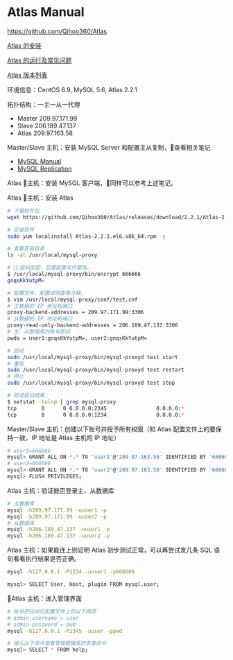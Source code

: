 # Atlas Manual

<https://github.com/Qihoo360/Atlas>

[Atlas 的安装](https://github.com/Qihoo360/Atlas/wiki/Atlas%E7%9A%84%E5%AE%89%E8%A3%85)

[Atlas 的运行及常见问题](https://github.com/Qihoo360/Atlas/wiki/Atlas%E7%9A%84%E8%BF%90%E8%A1%8C%E5%8F%8A%E5%B8%B8%E8%A7%81%E9%97%AE%E9%A2%98)

[Atlas 版本列表](https://github.com/Qihoo360/Atlas/releases)

环境信息：CentOS 6.9, MySQL 5.6, Atlas 2.2.1

拓扑结构：一主一从一代理

- Master 209.97.171.99
- Slave 206.189.47.137
- Atlas 209.97.163.58

Master/Slave 主机：安装 MySQL Server 和配置主从复制，查看相关笔记

- [MySQL Manual](https://gitee.com/mrhuangyuhui/notes/blob/master/manuals/mysql-manual.md)
- [MySQL Replication](https://gitee.com/mrhuangyuhui/notes/blob/master/snippets/mysql/mysql-replication.md)

Atlas 主机：安装 MySQL 客户端，同样可以参考上述笔记。

Atlas 主机：安装 Atlas

```bash
# 下载软件包
wget https://github.com/Qihoo360/Atlas/releases/download/2.2.1/Atlas-2.2.1.el6.x86_64.rpm

# 安装软件
sudo yum localinstall Atlas-2.2.1.el6.x86_64.rpm -y

# 查看安装目录
ls -al /usr/local/mysql-proxy

# 密码加密，后面配置文件要用。
$ /usr/local/mysql-proxy/bin/encrypt 666666
gnqsKkYutpM=

# 配置文件，配置说明查看注释。
$ vim /usr/local/mysql-proxy/conf/test.cnf
# 主数据的 IP 地址和端口
proxy-backend-addresses = 209.97.171.99:3306
# 从数据的 IP 地址和端口
proxy-read-only-backend-addresses = 206.189.47.137:3306
# 主、从数据库的账号密码
pwds = user1:gnqsKkYutpM=, user2:gnqsKkYutpM=

# 启动
sudo /usr/local/mysql-proxy/bin/mysql-proxyd test start
# 重启
sudo /usr/local/mysql-proxy/bin/mysql-proxyd test restart
# 停止
sudo /usr/local/mysql-proxy/bin/mysql-proxyd test stop

# 验证启动结果
$ netstat -tulnp | grep mysql-proxy
tcp        0      0 0.0.0.0:2345                0.0.0.0:*                   LISTEN      1649/mysql-proxy
tcp        0      0 0.0.0.0:1234                0.0.0.0:*                   LISTEN      1649/mysql-proxy
```

Master/Slave 主机：创建以下账号并授予所有权限（和 Atlas 配置文件上的要保持一致，IP 地址是 Atlas 主机的 IP 地址）

```bash
# user1=666666
mysql> GRANT ALL ON *.* TO 'user1'@'209.97.163.58' IDENTIFIED BY '666666';
# user2=666666
mysql> GRANT ALL ON *.* TO 'user2'@'209.97.163.58' IDENTIFIED BY '666666';
mysql> FLUSH PRIVILEGES;
```

Atlas 主机：验证能否登录主、从数据库

```bash
# 主数据库
mysql -h209.97.171.99 -uuser1 -p
mysql -h209.97.171.99 -uuser2 -p
# 从数据库
mysql -h206.189.47.137 -uuser1 -p
mysql -h206.189.47.137 -uuser2 -p
```

Atlas 主机：如果能连上则证明 Atlas 初步测试正常，可以再尝试发几条 SQL 语句看看执行结果是否正确。

```bash
mysql -h127.0.0.1 -P1234 -uuser1 -p666666

mysql> SELECT User, Host, plugin FROM mysql.user;
```

Atlas 主机：进入管理界面

```bash
# 账号密码对应配置文件上的以下两项
# admin-username = user
# admin-password = pwd
mysql -h127.0.0.1 -P2345 -uuser -ppwd

# 输入以下命令查看管理数据库的各类命令
mysql> SELECT * FROM help;
```